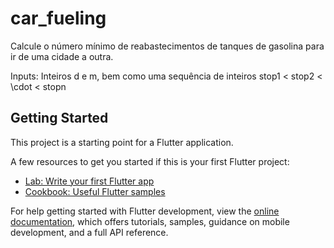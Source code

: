 # car_fueling

Calcule o número mínimo de reabastecimentos de tanques de gasolina para ir de uma cidade a outra.


Inputs: Inteiros d e m, bem como uma sequência de inteiros stop1 < stop2 < \cdot < stopn



## Getting Started

This project is a starting point for a Flutter application.

A few resources to get you started if this is your first Flutter project:

- [Lab: Write your first Flutter app](https://docs.flutter.dev/get-started/codelab)
- [Cookbook: Useful Flutter samples](https://docs.flutter.dev/cookbook)

For help getting started with Flutter development, view the
[online documentation](https://docs.flutter.dev/), which offers tutorials,
samples, guidance on mobile development, and a full API reference.

